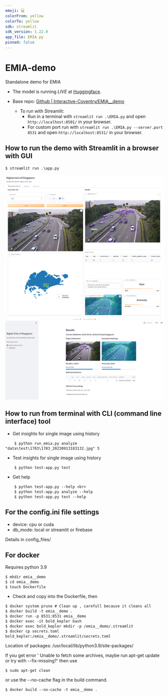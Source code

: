 ```yaml
---
emoji: 💻
colorFrom: yellow
colorTo: yellow
sdk: streamlit
sdk_version: 1.22.0
app_file: EMIA.py
pinned: false
---
```


# EMIA-demo
 Standalone demo for EMIA

- The model is running *LIVE* at [Huggingface](https://huggingface.co/spaces/Interactive-Coventry/EMIA__demo).

- Base repo: [Github | Interactive-Coventry/EMIA__demo](https://github.com/Interactive-Coventry/EMIA__demo/)

  - To run with Streamlit:
    - Run in a terminal with `streamlit run .\EMIA.py` and open `http://localhost:8501/` in your browser.
    - For custom port run with `streamlit run .\EMIA.py --server.port 8531` and open `http://localhost:8531/` in your browser.

## How to run the demo with Streamlit in a browser with GUI
```
$ streamlit run .\app.py
```
![demo_1.png](assets/demo_1.png)
![demo_2.png](assets/demo_2.png)

## How to run from terminal with CLI (command line interface) tool
- Get insights for single image using history <br>
```
    $ python run_emia.py analyze "data\test\1703\1703_20230913183132.jpg" 5
```

- Test insights for single image using history <br>
```
    $ python test-app.py test 
```

- Get help <br>
```
    $ python test-app.py --help <br>
    $ python test-app.py analyze --help
    $ python test-app.py test --help
```

## For the config.ini file settings 

- device: cpu or cuda
- db_mode: local or streamlit or firebase

Details in config_files/

## For docker 
Requires python 3.9

```
$ mkdir emia__demo
$ cd emia__demo
$ touch Dockerfile
```
- Check and copy into the Dockerfile, then 
```
$ docker system prune # Clean up , carefull because it cleans all 
$ docker build -t emia__demo . 
$ docker run -p 8531:8531 emia__demo 
$ docker exec -it bold_kepler bash 
$ docker exec bold_kepler mkdir -p /emia__demo/.streamlit
$ docker cp secrets.toml bold_kepler:/emia__demo/.streamlit/secrets.toml
```
Location of packages: /usr/local/lib/python3.9/site-packages/

If you get error ' Unable to fetch some archives, maybe run apt-get update or try with --fix-missing?' then use 
```
$ sudo apt-get clean
```
or use the --no-cache flag in the build command.
```
$ docker build --no-cache -t emia__demo . 
```